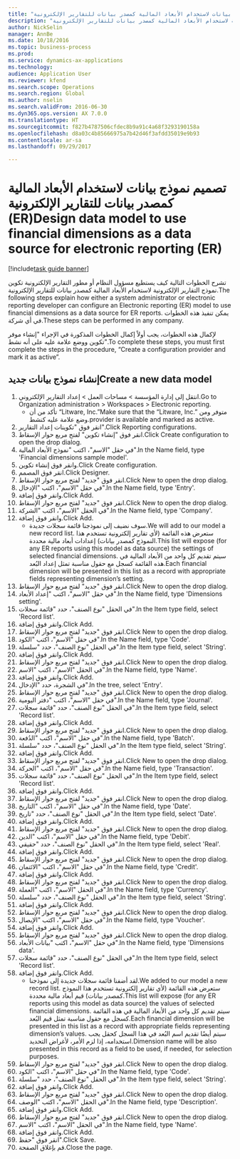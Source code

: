 ```yaml
--- 
title: "تصميم نموذج بيانات لاستخدام الأبعاد المالية كمصدر بيانات للتقارير الإلكترونية (ER)"
description: "تشرح الخطوات التالية كيف يستطيع مسؤول النظام أو مطور التقارير الإلكترونية تكوين نموذج التقارير الإلكترونية لاستخدام الأبعاد المالية كمصدر بيانات للتقارير الإلكترونية."
author: NickSelin
manager: AnnBe
ms.date: 10/18/2016
ms.topic: business-process
ms.prod: 
ms.service: dynamics-ax-applications
ms.technology: 
audience: Application User
ms.reviewer: kfend
ms.search.scope: Operations
ms.search.region: Global
ms.author: nselin
ms.search.validFrom: 2016-06-30
ms.dyn365.ops.version: AX 7.0.0
ms.translationtype: HT
ms.sourcegitcommit: f827b4787506cfdec8b9a91c4a68f3293190158a
ms.openlocfilehash: d8a03c4b85666975a7b42d46f3afdd35019e9b93
ms.contentlocale: ar-sa
ms.lasthandoff: 09/29/2017

---
```

# <a name="design-data-model-to-use-financial-dimensions-as-a-data-source-for-electronic-reporting-er"></a><span data-ttu-id="467d2-103">تصميم نموذج بيانات لاستخدام الأبعاد المالية كمصدر بيانات للتقارير الإلكترونية (ER)</span><span class="sxs-lookup"><span data-stu-id="467d2-103">Design data model to use financial dimensions as a data source for electronic reporting (ER)</span></span>

[!include[task guide banner](../../includes/task-guide-banner.md)]

<span data-ttu-id="467d2-104">تشرح الخطوات التالية كيف يستطيع مسؤول النظام أو مطور التقارير الإلكترونية تكوين نموذج التقارير الإلكترونية لاستخدام الأبعاد المالية كمصدر بيانات للتقارير الإلكترونية.</span><span class="sxs-lookup"><span data-stu-id="467d2-104">The following steps explain how either a system administrator or electronic reporting developer can configure an Electronic reporting (ER) model to use financial dimensions as a data source for ER reports.</span></span> <span data-ttu-id="467d2-105">يمكن تنفيذ هذه الخطوات في أي شركة.</span><span class="sxs-lookup"><span data-stu-id="467d2-105">These steps can be performed in any company.</span></span>

<span data-ttu-id="467d2-106">لإكمال هذه الخطوات، يجب أولاً إكمال الخطوات المذكورة في الإجراء "إنشاء موفر تكوين ووضع علامة عليه على أنه نشط".</span><span class="sxs-lookup"><span data-stu-id="467d2-106">To complete these steps, you must first complete the steps in the procedure, “Create a configuration provider and mark it as active”.</span></span>


## <a name="create-a-new-data-model"></a><span data-ttu-id="467d2-107">إنشاء نموذج بيانات جديد</span><span class="sxs-lookup"><span data-stu-id="467d2-107">Create a new data model</span></span>
1. <span data-ttu-id="467d2-108">انتقل إلى إدارة المؤسسة > مساحات العمل‬ > إعداد التقارير الإلكتروني‬.</span><span class="sxs-lookup"><span data-stu-id="467d2-108">Go to Organization administration > Workspaces > Electronic reporting.</span></span>
    * <span data-ttu-id="467d2-109">تأكد من أن “Litware, Inc.”</span><span class="sxs-lookup"><span data-stu-id="467d2-109">Make sure that the “Litware, Inc.”</span></span> <span data-ttu-id="467d2-110">متوفر ومن وضع علامة عليه كنشط.</span><span class="sxs-lookup"><span data-stu-id="467d2-110">provider is available and marked as active.</span></span>  
2. <span data-ttu-id="467d2-111">انقر فوق "تكوينات إعداد التقارير‬".</span><span class="sxs-lookup"><span data-stu-id="467d2-111">Click Reporting configurations.</span></span>
3. <span data-ttu-id="467d2-112">انقر فوق "إنشاء تكوين" لفتح مربع حوار الإسقاط‬.</span><span class="sxs-lookup"><span data-stu-id="467d2-112">Click Create configuration to open the drop dialog.</span></span>
4. <span data-ttu-id="467d2-113">في حقل "الاسم"، اكتب "نموذج الأبعاد المالية".</span><span class="sxs-lookup"><span data-stu-id="467d2-113">In the Name field, type 'Financial dimensions sample model'.</span></span>
5. <span data-ttu-id="467d2-114">وانقر فوق إنشاء تكوين.</span><span class="sxs-lookup"><span data-stu-id="467d2-114">Click Create configuration.</span></span>
6. <span data-ttu-id="467d2-115">انقر فوق المصمم.</span><span class="sxs-lookup"><span data-stu-id="467d2-115">Click Designer.</span></span>
7. <span data-ttu-id="467d2-116">انقر فوق "جديد" لفتح مربع حوار الإسقاط‬.</span><span class="sxs-lookup"><span data-stu-id="467d2-116">Click New to open the drop dialog.</span></span>
8. <span data-ttu-id="467d2-117">في حقل "الاسم"، اكتب "الإدخال".</span><span class="sxs-lookup"><span data-stu-id="467d2-117">In the Name field, type 'Entry'.</span></span>
9. <span data-ttu-id="467d2-118">وانقر فوق إضافة.</span><span class="sxs-lookup"><span data-stu-id="467d2-118">Click Add.</span></span>
10. <span data-ttu-id="467d2-119">انقر فوق "جديد" لفتح مربع حوار الإسقاط‬.</span><span class="sxs-lookup"><span data-stu-id="467d2-119">Click New to open the drop dialog.</span></span>
11. <span data-ttu-id="467d2-120">في الحقل "الاسم"، اكتب "الشركة".</span><span class="sxs-lookup"><span data-stu-id="467d2-120">In the Name field, type 'Company'.</span></span>
12. <span data-ttu-id="467d2-121">وانقر فوق إضافة.</span><span class="sxs-lookup"><span data-stu-id="467d2-121">Click Add.</span></span>
    * <span data-ttu-id="467d2-122">سوف نضيف إلى نموذجنا قائمة سجلات جديدة.</span><span class="sxs-lookup"><span data-stu-id="467d2-122">We will add to our model a new record list.</span></span> <span data-ttu-id="467d2-123">ستعرض هذه القائمة (لأي تقارير إلكترونية تستخدم هذا النموذج كمصدر بيانات) إعدادات أبعاد مالية محددة.</span><span class="sxs-lookup"><span data-stu-id="467d2-123">This list will expose (for any ER reports using this model as data source) the settings of selected financial dimensions.</span></span> <span data-ttu-id="467d2-124">سيتم تقديم كل واحد من الأبعاد المالية في هذه القائمة كسجل مع حقول مناسبة تمثل إعداد البُعد.</span><span class="sxs-lookup"><span data-stu-id="467d2-124">Each financial dimension will be presented in this list as a record with appropriate fields representing dimension’s setting.</span></span>  
13. <span data-ttu-id="467d2-125">انقر فوق "جديد" لفتح مربع حوار الإسقاط‬.</span><span class="sxs-lookup"><span data-stu-id="467d2-125">Click New to open the drop dialog.</span></span>
14. <span data-ttu-id="467d2-126">في حقل "الاسم"، اكتب "إعداد الأبعاد‬".</span><span class="sxs-lookup"><span data-stu-id="467d2-126">In the Name field, type 'Dimensions setting'.</span></span>
15. <span data-ttu-id="467d2-127">في الحقل "نوع الصنف"، حدد "قائمة سجلات".</span><span class="sxs-lookup"><span data-stu-id="467d2-127">In the Item type field, select 'Record list'.</span></span>
16. <span data-ttu-id="467d2-128">وانقر فوق إضافة.</span><span class="sxs-lookup"><span data-stu-id="467d2-128">Click Add.</span></span>
17. <span data-ttu-id="467d2-129">انقر فوق "جديد" لفتح مربع حوار الإسقاط‬.</span><span class="sxs-lookup"><span data-stu-id="467d2-129">Click New to open the drop dialog.</span></span>
18. <span data-ttu-id="467d2-130">في حقل "الاسم"، اكتب "الكود".</span><span class="sxs-lookup"><span data-stu-id="467d2-130">In the Name field, type 'Code'.</span></span>
19. <span data-ttu-id="467d2-131">في الحقل "نوع الصنف"، حدد "سلسلة".</span><span class="sxs-lookup"><span data-stu-id="467d2-131">In the Item type field, select 'String'.</span></span>
20. <span data-ttu-id="467d2-132">وانقر فوق إضافة.</span><span class="sxs-lookup"><span data-stu-id="467d2-132">Click Add.</span></span>
21. <span data-ttu-id="467d2-133">انقر فوق "جديد" لفتح مربع حوار الإسقاط‬.</span><span class="sxs-lookup"><span data-stu-id="467d2-133">Click New to open the drop dialog.</span></span>
22. <span data-ttu-id="467d2-134">في الحقل "الاسم"، اكتب "الاسم".</span><span class="sxs-lookup"><span data-stu-id="467d2-134">In the Name field, type 'Name'.</span></span>
23. <span data-ttu-id="467d2-135">وانقر فوق إضافة.</span><span class="sxs-lookup"><span data-stu-id="467d2-135">Click Add.</span></span>
24. <span data-ttu-id="467d2-136">في الشجرة، حدد "الإدخال".</span><span class="sxs-lookup"><span data-stu-id="467d2-136">In the tree, select 'Entry'.</span></span>
25. <span data-ttu-id="467d2-137">انقر فوق "جديد" لفتح مربع حوار الإسقاط‬.</span><span class="sxs-lookup"><span data-stu-id="467d2-137">Click New to open the drop dialog.</span></span>
26. <span data-ttu-id="467d2-138">في حقل "الاسم"، اكتب "دفتر اليومية".</span><span class="sxs-lookup"><span data-stu-id="467d2-138">In the Name field, type 'Journal'.</span></span>
27. <span data-ttu-id="467d2-139">في الحقل "نوع الصنف"، حدد "قائمة سجلات".</span><span class="sxs-lookup"><span data-stu-id="467d2-139">In the Item type field, select 'Record list'.</span></span>
28. <span data-ttu-id="467d2-140">وانقر فوق إضافة.</span><span class="sxs-lookup"><span data-stu-id="467d2-140">Click Add.</span></span>
29. <span data-ttu-id="467d2-141">انقر فوق "جديد" لفتح مربع حوار الإسقاط‬.</span><span class="sxs-lookup"><span data-stu-id="467d2-141">Click New to open the drop dialog.</span></span>
30. <span data-ttu-id="467d2-142">في حقل "الاسم"، اكتب "الدُفعة".</span><span class="sxs-lookup"><span data-stu-id="467d2-142">In the Name field, type 'Batch'.</span></span>
31. <span data-ttu-id="467d2-143">في الحقل "نوع الصنف"، حدد "سلسلة".</span><span class="sxs-lookup"><span data-stu-id="467d2-143">In the Item type field, select 'String'.</span></span>
32. <span data-ttu-id="467d2-144">وانقر فوق إضافة.</span><span class="sxs-lookup"><span data-stu-id="467d2-144">Click Add.</span></span>
33. <span data-ttu-id="467d2-145">انقر فوق "جديد" لفتح مربع حوار الإسقاط‬.</span><span class="sxs-lookup"><span data-stu-id="467d2-145">Click New to open the drop dialog.</span></span>
34. <span data-ttu-id="467d2-146">في حقل "الاسم"، اكتب "الحركة".</span><span class="sxs-lookup"><span data-stu-id="467d2-146">In the Name field, type 'Transaction'.</span></span>
35. <span data-ttu-id="467d2-147">في الحقل "نوع الصنف"، حدد "قائمة سجلات".</span><span class="sxs-lookup"><span data-stu-id="467d2-147">In the Item type field, select 'Record list'.</span></span>
36. <span data-ttu-id="467d2-148">وانقر فوق إضافة.</span><span class="sxs-lookup"><span data-stu-id="467d2-148">Click Add.</span></span>
37. <span data-ttu-id="467d2-149">انقر فوق "جديد" لفتح مربع حوار الإسقاط‬.</span><span class="sxs-lookup"><span data-stu-id="467d2-149">Click New to open the drop dialog.</span></span>
38. <span data-ttu-id="467d2-150">في حقل "الاسم"، اكتب "التاريخ".</span><span class="sxs-lookup"><span data-stu-id="467d2-150">In the Name field, type 'Date'.</span></span>
39. <span data-ttu-id="467d2-151">في الحقل "نوع الصنف"، حدد "تاريخ".</span><span class="sxs-lookup"><span data-stu-id="467d2-151">In the Item type field, select 'Date'.</span></span>
40. <span data-ttu-id="467d2-152">وانقر فوق إضافة.</span><span class="sxs-lookup"><span data-stu-id="467d2-152">Click Add.</span></span>
41. <span data-ttu-id="467d2-153">انقر فوق "جديد" لفتح مربع حوار الإسقاط‬.</span><span class="sxs-lookup"><span data-stu-id="467d2-153">Click New to open the drop dialog.</span></span>
42. <span data-ttu-id="467d2-154">في حقل "الاسم"، اكتب "الدين".</span><span class="sxs-lookup"><span data-stu-id="467d2-154">In the Name field, type 'Debit'.</span></span>
43. <span data-ttu-id="467d2-155">في الحقل "نوع الصنف"، حدد "حقيقي".</span><span class="sxs-lookup"><span data-stu-id="467d2-155">In the Item type field, select 'Real'.</span></span>
44. <span data-ttu-id="467d2-156">وانقر فوق إضافة.</span><span class="sxs-lookup"><span data-stu-id="467d2-156">Click Add.</span></span>
45. <span data-ttu-id="467d2-157">انقر فوق "جديد" لفتح مربع حوار الإسقاط‬.</span><span class="sxs-lookup"><span data-stu-id="467d2-157">Click New to open the drop dialog.</span></span>
46. <span data-ttu-id="467d2-158">في حقل "الاسم"، اكتب "الائتمان".</span><span class="sxs-lookup"><span data-stu-id="467d2-158">In the Name field, type 'Credit'.</span></span>
47. <span data-ttu-id="467d2-159">وانقر فوق إضافة.</span><span class="sxs-lookup"><span data-stu-id="467d2-159">Click Add.</span></span>
48. <span data-ttu-id="467d2-160">انقر فوق "جديد" لفتح مربع حوار الإسقاط‬.</span><span class="sxs-lookup"><span data-stu-id="467d2-160">Click New to open the drop dialog.</span></span>
49. <span data-ttu-id="467d2-161">في الحقل "الاسم"، اكتب "العملة".</span><span class="sxs-lookup"><span data-stu-id="467d2-161">In the Name field, type 'Currency'.</span></span>
50. <span data-ttu-id="467d2-162">في الحقل "نوع الصنف"، حدد "سلسلة".</span><span class="sxs-lookup"><span data-stu-id="467d2-162">In the Item type field, select 'String'.</span></span>
51. <span data-ttu-id="467d2-163">وانقر فوق إضافة.</span><span class="sxs-lookup"><span data-stu-id="467d2-163">Click Add.</span></span>
52. <span data-ttu-id="467d2-164">انقر فوق "جديد" لفتح مربع حوار الإسقاط‬.</span><span class="sxs-lookup"><span data-stu-id="467d2-164">Click New to open the drop dialog.</span></span>
53. <span data-ttu-id="467d2-165">في حقل "الاسم"، اكتب "الإيصال".</span><span class="sxs-lookup"><span data-stu-id="467d2-165">In the Name field, type 'Voucher'.</span></span>
54. <span data-ttu-id="467d2-166">وانقر فوق إضافة.</span><span class="sxs-lookup"><span data-stu-id="467d2-166">Click Add.</span></span>
55. <span data-ttu-id="467d2-167">انقر فوق "جديد" لفتح مربع حوار الإسقاط‬.</span><span class="sxs-lookup"><span data-stu-id="467d2-167">Click New to open the drop dialog.</span></span>
56. <span data-ttu-id="467d2-168">في حقل "الاسم"، اكتب "بيانات الأبعاد‬".</span><span class="sxs-lookup"><span data-stu-id="467d2-168">In the Name field, type 'Dimensions data'.</span></span>
57. <span data-ttu-id="467d2-169">في الحقل "نوع الصنف"، حدد "قائمة سجلات".</span><span class="sxs-lookup"><span data-stu-id="467d2-169">In the Item type field, select 'Record list'.</span></span>
58. <span data-ttu-id="467d2-170">وانقر فوق إضافة.</span><span class="sxs-lookup"><span data-stu-id="467d2-170">Click Add.</span></span>
    * <span data-ttu-id="467d2-171">لقد أضفنا قائمة سجلات جديدة إلى نموذجنا.</span><span class="sxs-lookup"><span data-stu-id="467d2-171">We added to our model a new record list.</span></span> <span data-ttu-id="467d2-172">ستعرض هذه القائمة (لأي تقارير إلكترونية تستخدم هذا النموذج كمصدر بيانات) قيم أبعاد مالية محددة.</span><span class="sxs-lookup"><span data-stu-id="467d2-172">This list will expose (for any ER reports using this model as data source) the values of selected financial dimensions.</span></span> <span data-ttu-id="467d2-173">سيتم تقديم كل واحد من الأبعاد المالية في هذه القائمة كسجل مع حقول مناسبة تمثل قيم البُعد.</span><span class="sxs-lookup"><span data-stu-id="467d2-173">Each financial dimension will be presented in this list as a record with appropriate fields representing dimension’s values.</span></span> <span data-ttu-id="467d2-174">سيتم أيضًا تقديم اسم البُعد في هذا السجل كحقل يجب استخدامه، إذا لزم الأمر، لأغراض التحديد.</span><span class="sxs-lookup"><span data-stu-id="467d2-174">Dimension name will be also presented in this record as a field to be used, if needed, for selection purposes.</span></span>  
59. <span data-ttu-id="467d2-175">انقر فوق "جديد" لفتح مربع حوار الإسقاط‬.</span><span class="sxs-lookup"><span data-stu-id="467d2-175">Click New to open the drop dialog.</span></span>
60. <span data-ttu-id="467d2-176">في حقل "الاسم"، اكتب "الكود".</span><span class="sxs-lookup"><span data-stu-id="467d2-176">In the Name field, type 'Code'.</span></span>
61. <span data-ttu-id="467d2-177">في الحقل "نوع الصنف"، حدد "سلسلة".</span><span class="sxs-lookup"><span data-stu-id="467d2-177">In the Item type field, select 'String'.</span></span>
62. <span data-ttu-id="467d2-178">وانقر فوق إضافة.</span><span class="sxs-lookup"><span data-stu-id="467d2-178">Click Add.</span></span>
63. <span data-ttu-id="467d2-179">انقر فوق "جديد" لفتح مربع حوار الإسقاط‬.</span><span class="sxs-lookup"><span data-stu-id="467d2-179">Click New to open the drop dialog.</span></span>
64. <span data-ttu-id="467d2-180">في الحقل "الاسم"، اكتب "الوصف".</span><span class="sxs-lookup"><span data-stu-id="467d2-180">In the Name field, type 'Description'.</span></span>
65. <span data-ttu-id="467d2-181">وانقر فوق إضافة.</span><span class="sxs-lookup"><span data-stu-id="467d2-181">Click Add.</span></span>
66. <span data-ttu-id="467d2-182">انقر فوق "جديد" لفتح مربع حوار الإسقاط‬.</span><span class="sxs-lookup"><span data-stu-id="467d2-182">Click New to open the drop dialog.</span></span>
67. <span data-ttu-id="467d2-183">في الحقل "الاسم"، اكتب "الاسم".</span><span class="sxs-lookup"><span data-stu-id="467d2-183">In the Name field, type 'Name'.</span></span>
68. <span data-ttu-id="467d2-184">وانقر فوق إضافة.</span><span class="sxs-lookup"><span data-stu-id="467d2-184">Click Add.</span></span>
69. <span data-ttu-id="467d2-185">انقر فوق "حفظ".</span><span class="sxs-lookup"><span data-stu-id="467d2-185">Click Save.</span></span>
70. <span data-ttu-id="467d2-186">قم بإغلاق الصفحة.</span><span class="sxs-lookup"><span data-stu-id="467d2-186">Close the page.</span></span>


